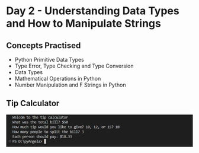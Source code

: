 # Day 2 - Understanding Data Types and How to Manipulate Strings

## Concepts Practised

- Python Primitive Data Types
- Type Error, Type Checking and Type Conversion
- Data Types
- Mathematical Operations in Python
- Number Manipulation and F Strings in Python

## Tip Calculator

![day01](img/main.png)
